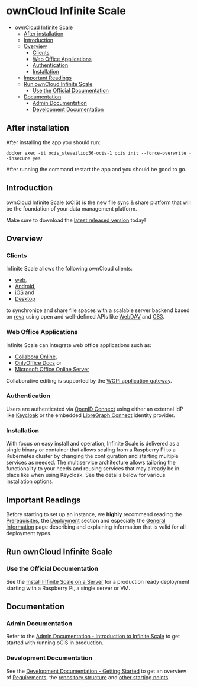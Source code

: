 # ownCloud Infinite Scale

- [ownCloud Infinite Scale](#owncloud-infinite-scale)
  - [After installation](#after-installation)
  - [Introduction](#introduction)
  - [Overview](#overview)
    - [Clients](#clients)
    - [Web Office Applications](#web-office-applications)
    - [Authentication](#authentication)
    - [Installation](#installation)
  - [Important Readings](#important-readings)
  - [Run ownCloud Infinite Scale](#run-owncloud-infinite-scale)
    - [Use the Official Documentation](#use-the-official-documentation)
  - [Documentation](#documentation)
    - [Admin Documentation](#admin-documentation)
    - [Development Documentation](#development-documentation)

## After installation

After installing the app you should run:

```shellscript
docker exec -it ocis_steveiliop56-ocis-1 ocis init --force-overwrite --insecure yes
```

After running the command restart the app and you should be good to go.

## Introduction

ownCloud Infinite Scale (oCIS) is the new file sync & share platform that will be the foundation of your data management platform.

Make sure to download the [latest released version](https://download.owncloud.com/ocis/ocis/stable/?sort=time&order=desc) today!

## Overview

### Clients

Infinite Scale allows the following ownCloud clients:

- [web](https://github.com/owncloud/web),
- [Android](https://github.com/owncloud/android),
- [iOS](https://github.com/owncloud/ios-app) and
- [Desktop](https://github.com/owncloud/client/)

to synchronize and share file spaces with a scalable server backend based on [reva](https://reva.link/) using open and well-defined APIs like [WebDAV](http://www.webdav.org/) and [CS3](https://github.com/cs3org/cs3apis/).

### Web Office Applications

Infinite Scale can integrate web office applications such as:

- [Collabora Online](https://github.com/CollaboraOnline/online),
- [OnlyOffice Docs](https://github.com/ONLYOFFICE/DocumentServer) or
- [Microsoft Office Online Server](https://owncloud.com/microsoft-office-online-integration-with-wopi/)

Collaborative editing is supported by the [WOPI application gateway](https://github.com/cs3org/wopiserver).

### Authentication

Users are authenticated via [OpenID Connect](https://openid.net/connect/) using either an external IdP like [Keycloak](https://www.keycloak.org/) or the embedded [LibreGraph Connect](https://github.com/libregraph/lico) identity provider.

### Installation

With focus on easy install and operation, Infinite Scale is delivered as a single binary or container that allows scaling from a Raspberry Pi to a Kubernetes cluster by changing the configuration and starting multiple services as needed. The multiservice architecture allows tailoring the functionality to your needs and reusing services that may already be in place like when using Keycloak. See the details below for various installation options.

## Important Readings

Before starting to set up an instance, we **highly** recommend reading the [Prerequisites](https://doc.owncloud.com/ocis/next/prerequisites/prerequisites.html), the [Deployment](https://doc.owncloud.com/ocis/next/deployment/) section and especially the [General Information](https://doc.owncloud.com/ocis/next/deployment/general/general-info.html) page describing and explaining information that is valid for all deployment types.

## Run ownCloud Infinite Scale

### Use the Official Documentation

See the [Install Infinite Scale on a Server](https://doc.owncloud.com/ocis/next/depl-examples/ubuntu-compose/ubuntu-compose-prod.html) for a production ready deployment starting with a Raspberry Pi, a single server or VM.

## Documentation

### Admin Documentation

Refer to the [Admin Documentation - Introduction to Infinite Scale](https://doc.owncloud.com/ocis/next/) to get started with running oCIS in production.

### Development Documentation

See the [Development Documentation - Getting Started](https://owncloud.dev/ocis/development/getting-started/) to get an overview of [Requirements](https://owncloud.dev/ocis/development/getting-started/#requirements), the [repository structure](https://owncloud.dev/ocis/development/getting-started/#repository-structure) and [other starting points](https://owncloud.dev/ocis/development/getting-started/#starting-points).
